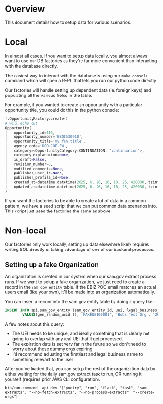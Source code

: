 # Overview
This document details how to setup data for various scenarios.


# Local
In almost all cases, if you want to setup data locally, you almost
always want to use our DB factories as they're far more convenient
than interacting with the database directly.

The easiest way to interact with the database is using our `make console`
command which will open a REPL that lets you run our python code directly

Our factories will handle setting up dependent data (ie. foreign keys)
and populating all the various fields in the table.

For example, if you wanted to create an opportunity with a particular
opportunity title, you could do this in the python console:

```py
f.OpportunityFactory.create()
# will echo out
Opportunity(
│   opportunity_id=116,
│   opportunity_number='BBQ8530910',
│   opportunity_title='my fun title',
│   agency_code='DOD-COE-FW',
│   category=<OpportunityCategory.CONTINUATION: 'continuation'>,
│   category_explanation=None,
│   is_draft=False,
│   revision_number=0,
│   modified_comments=None,
│   publisher_user_id=None,
│   publisher_profile_id=None,
│   created_at=datetime.datetime(2025, 6, 26, 16, 10, 25, 420030, tzinfo=datetime.timezone.utc),
│   updated_at=datetime.datetime(2025, 6, 26, 16, 10, 25, 420030, tzinfo=datetime.timezone.utc)
)
```

If you want the factories to be able to create a lot of data
in a common pattern, we have a seed script that we can put
common data scenarios into. This script just uses the factories
the same as above.

# Non-local
Our factories only work locally, setting up data elsewhere likely
requires writing SQL directly or taking advantage of one of our backend
processes.

## Setting up a fake Organization
An organization is created in our system when our sam.gov extract process runs.
If we want to setup a fake organization, we just need to create a record
in the `sam_gov_entity` table. If the EBIZ POC email matches an actual users
email (like your own), it'll be made into an organization automatically.

You can insert a record into the sam.gov entity table by doing a query like:
```sql
INSERT INTO api.sam_gov_entity (sam_gov_entity_id, uei, legal_business_name, expiration_date, initial_registration_date, last_update_date, ebiz_poc_email, ebiz_poc_first_name, ebiz_poc_last_name, has_debt_subject_to_offset, has_exclusion_status)
		VALUES(gen_random_uuid (), 'FAKEUEI00001', 'Bobs Test Org', '2060-01-01', '2025-06-26', '2025-06-26', 'fake_mail@example.com', 'Bob', 'Smith', FALSE, FALSE)
```
A few notes about this query:
* The UEI needs to be unique, and ideally something that is clearly not going to overlap with any real UEI that'll get processed.
* The expiration date is set very far in the future so we don't need to worry about these dummy orgs expiring
* I'd recommend adjusting the first/last and legal business name to something relevant to the user

After you've loaded that, you can setup the rest of the organization data by either
waiting for the daily sam.gov extract task to run, OR running it yourself (requires prior AWS CLI configuration).

```shell
bin/run-command  api dev '["poetry", "run", "flask", "task", "sam-extracts", "--no-fetch-extracts", "--no-process-extracts", "--create-orgs"]'
```
